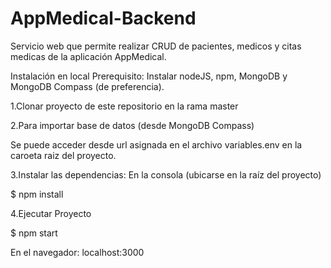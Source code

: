 # AppMedical-Backend

Servicio web que permite realizar CRUD de pacientes, medicos y citas medicas de la aplicación AppMedical.

Instalación en local
Prerequisito: Instalar nodeJS, npm, MongoDB y MongoDB Compass (de preferencia).

1.Clonar proyecto de este repositorio en la rama master

2.Para importar base de datos (desde MongoDB Compass)

Se puede acceder desde url asignada en el archivo variables.env en la caroeta raiz del proyecto. 

3.Instalar las dependencias: En la consola (ubicarse en la raíz del proyecto)

$ npm install

4.Ejecutar Proyecto

$ npm start 

En el navegador: localhost:3000
